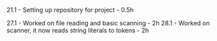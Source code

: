 21.1 - Setting up repository for project - 0.5h

27.1 - Worked on file reading and basic scanning - 2h
28.1 - Worked on scanner, it now reads string literals to tokens - 2h
